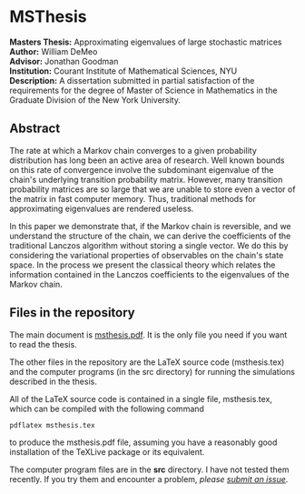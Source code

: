 MSThesis
========

**Masters Thesis:** Approximating eigenvalues of large stochastic matrices<br/>
**Author:** William DeMeo<br/>
**Advisor:** Jonathan Goodman<br/>
**Institution:** Courant Institute of Mathematical Sciences, NYU<br/>
**Description:** A dissertation submitted in partial satisfaction of the requirements for the degree of
Master of Science in Mathematics in the Graduate Division of the New York University.

Abstract
--------
The rate at which a Markov chain converges to a given probability distribution
has long been an active area of research. Well known bounds on this rate of
convergence involve the subdominant eigenvalue of the chain's underlying
transition probability matrix. However, many transition probability matrices are
so large that we are unable to store even a vector of the matrix in fast
computer memory. Thus, traditional methods for approximating eigenvalues are
rendered useless. 

In this paper we demonstrate that, if the Markov chain is reversible, and we
understand the structure of the chain, we can derive the coefficients of the
traditional Lanczos algorithm without storing a single vector. We do this by
considering the variational properties of observables on the chain's state
space. In the process we present the classical theory which relates the
information contained in the Lanczos coefficients to the eigenvalues of the
Markov chain. 

Files in the repository
-----------------------
The main document is [msthesis.pdf](https://github.com/williamdemeo/MSThesis/raw/master/msthesis.pdf).  It is the only file you need if you want to read the thesis.  

The other files in the repository are the LaTeX source code (msthesis.tex) and the computer programs (in the src directory) for running the simulations described in the thesis.

All of the LaTeX source code is contained in a single file, msthesis.tex, which can be compiled with the following command

    pdflatex msthesis.tex
    
to produce the msthesis.pdf file, assuming you have a reasonably good installation of the TeXLive package or its equivalent. 

The computer program files are in the **src** directory.  I have not tested them recently.  If you try them and encounter a problem, *please [submit an issue](https://github.com/williamdemeo/MSThesis/issues)*.

